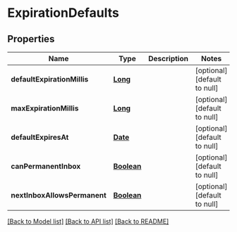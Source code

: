 # ExpirationDefaults
## Properties

Name | Type | Description | Notes
------------ | ------------- | ------------- | -------------
**defaultExpirationMillis** | [**Long**](long) |  | [optional] [default to null]
**maxExpirationMillis** | [**Long**](long) |  | [optional] [default to null]
**defaultExpiresAt** | [**Date**](DateTime) |  | [optional] [default to null]
**canPermanentInbox** | [**Boolean**](boolean) |  | [optional] [default to null]
**nextInboxAllowsPermanent** | [**Boolean**](boolean) |  | [optional] [default to null]

[[Back to Model list]](../README#documentation-for-models) [[Back to API list]](../README#documentation-for-api-endpoints) [[Back to README]](../README)

